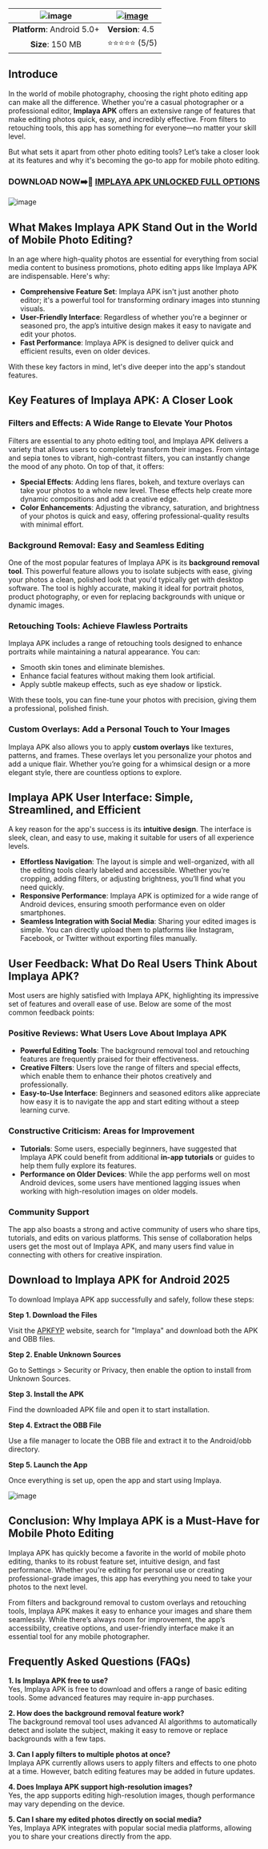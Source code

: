 | ![image](https://github.com/user-attachments/assets/353f5973-1dcd-4b83-b3d7-f78e7a7c9cb1) | [![image](https://github.com/user-attachments/assets/2a1e09fd-f251-4afc-b8b1-948799282e7d)](https://apkfyp.com/implaya.html) |
|:-------------------------------------------------:|-----------------------|
| **Platform**: Android 5.0+                       | **Version**: 4.5      |
| **Size**: 150 MB                                  | ⭐⭐⭐⭐⭐ (5/5) |

## Introduce

In the world of mobile photography, choosing the right photo editing app can make all the difference. Whether you're a casual photographer or a professional editor, **Implaya APK** offers an extensive range of features that make editing photos quick, easy, and incredibly effective. From filters to retouching tools, this app has something for everyone—no matter your skill level. 

But what sets it apart from other photo editing tools? Let’s take a closer look at its features and why it's becoming the go-to app for mobile photo editing.
### DOWNLOAD NOW➡️📱 [IMPLAYA APK UNLOCKED FULL OPTIONS](https://apkfyp.com/implaya.html)

![image](https://github.com/user-attachments/assets/d970b0d7-3d6c-485d-81db-e2d144bcb75e)

## What Makes Implaya APK Stand Out in the World of Mobile Photo Editing?

In an age where high-quality photos are essential for everything from social media content to business promotions, photo editing apps like Implaya APK are indispensable. Here's why:

- **Comprehensive Feature Set**: Implaya APK isn't just another photo editor; it's a powerful tool for transforming ordinary images into stunning visuals.
- **User-Friendly Interface**: Regardless of whether you're a beginner or seasoned pro, the app’s intuitive design makes it easy to navigate and edit your photos.
- **Fast Performance**: Implaya APK is designed to deliver quick and efficient results, even on older devices.

With these key factors in mind, let's dive deeper into the app's standout features.

## Key Features of Implaya APK: A Closer Look

### Filters and Effects: A Wide Range to Elevate Your Photos

Filters are essential to any photo editing tool, and Implaya APK delivers a variety that allows users to completely transform their images. From vintage and sepia tones to vibrant, high-contrast filters, you can instantly change the mood of any photo. On top of that, it offers:

- **Special Effects**: Adding lens flares, bokeh, and texture overlays can take your photos to a whole new level. These effects help create more dynamic compositions and add a creative edge.
- **Color Enhancements**: Adjusting the vibrancy, saturation, and brightness of your photos is quick and easy, offering professional-quality results with minimal effort.

### Background Removal: Easy and Seamless Editing

One of the most popular features of Implaya APK is its **background removal tool**. This powerful feature allows you to isolate subjects with ease, giving your photos a clean, polished look that you'd typically get with desktop software. The tool is highly accurate, making it ideal for portrait photos, product photography, or even for replacing backgrounds with unique or dynamic images.

### Retouching Tools: Achieve Flawless Portraits

Implaya APK includes a range of retouching tools designed to enhance portraits while maintaining a natural appearance. You can:

- Smooth skin tones and eliminate blemishes.
- Enhance facial features without making them look artificial.
- Apply subtle makeup effects, such as eye shadow or lipstick.

With these tools, you can fine-tune your photos with precision, giving them a professional, polished finish.

### Custom Overlays: Add a Personal Touch to Your Images

Implaya APK also allows you to apply **custom overlays** like textures, patterns, and frames. These overlays let you personalize your photos and add a unique flair. Whether you’re going for a whimsical design or a more elegant style, there are countless options to explore.

## Implaya APK User Interface: Simple, Streamlined, and Efficient

A key reason for the app's success is its **intuitive design**. The interface is sleek, clean, and easy to use, making it suitable for users of all experience levels.

- **Effortless Navigation**: The layout is simple and well-organized, with all the editing tools clearly labeled and accessible. Whether you’re cropping, adding filters, or adjusting brightness, you’ll find what you need quickly.
- **Responsive Performance**: Implaya APK is optimized for a wide range of Android devices, ensuring smooth performance even on older smartphones.
- **Seamless Integration with Social Media**: Sharing your edited images is simple. You can directly upload them to platforms like Instagram, Facebook, or Twitter without exporting files manually.

## User Feedback: What Do Real Users Think About Implaya APK?

Most users are highly satisfied with Implaya APK, highlighting its impressive set of features and overall ease of use. Below are some of the most common feedback points:

### Positive Reviews: What Users Love About Implaya APK

- **Powerful Editing Tools**: The background removal tool and retouching features are frequently praised for their effectiveness.
- **Creative Filters**: Users love the range of filters and special effects, which enable them to enhance their photos creatively and professionally.
- **Easy-to-Use Interface**: Beginners and seasoned editors alike appreciate how easy it is to navigate the app and start editing without a steep learning curve.

### Constructive Criticism: Areas for Improvement

- **Tutorials**: Some users, especially beginners, have suggested that Implaya APK could benefit from additional **in-app tutorials** or guides to help them fully explore its features.
- **Performance on Older Devices**: While the app performs well on most Android devices, some users have mentioned lagging issues when working with high-resolution images on older models.

### Community Support

The app also boasts a strong and active community of users who share tips, tutorials, and edits on various platforms. This sense of collaboration helps users get the most out of Implaya APK, and many users find value in connecting with others for creative inspiration.

## Download to Implaya APK for Android 2025

To download Implaya APK app successfully and safely, follow these steps:

**Step 1. Download the Files**

Visit the [APKFYP](https://apkfyp.com/) website, search for "Implaya" and download both the APK and OBB files.

**Step 2. Enable Unknown Sources**

Go to Settings > Security or Privacy, then enable the option to install from Unknown Sources.

**Step 3. Install the APK**

Find the downloaded APK file and open it to start installation.

**Step 4. Extract the OBB File**

Use a file manager to locate the OBB file and extract it to the Android/obb directory.

**Step 5. Launch the App**

Once everything is set up, open the app and start using Implaya.

![image](https://github.com/user-attachments/assets/065a60df-ba80-4a42-aef0-09b74741febe)

## Conclusion: Why Implaya APK is a Must-Have for Mobile Photo Editing

Implaya APK has quickly become a favorite in the world of mobile photo editing, thanks to its robust feature set, intuitive design, and fast performance. Whether you're editing for personal use or creating professional-grade images, this app has everything you need to take your photos to the next level.

From filters and background removal to custom overlays and retouching tools, Implaya APK makes it easy to enhance your images and share them seamlessly. While there’s always room for improvement, the app’s accessibility, creative options, and user-friendly interface make it an essential tool for any mobile photographer.

## Frequently Asked Questions (FAQs)

**1. Is Implaya APK free to use?**  
Yes, Implaya APK is free to download and offers a range of basic editing tools. Some advanced features may require in-app purchases.

**2. How does the background removal feature work?**  
The background removal tool uses advanced AI algorithms to automatically detect and isolate the subject, making it easy to remove or replace backgrounds with a few taps.

**3. Can I apply filters to multiple photos at once?**  
Implaya APK currently allows users to apply filters and effects to one photo at a time. However, batch editing features may be added in future updates.

**4. Does Implaya APK support high-resolution images?**  
Yes, the app supports editing high-resolution images, though performance may vary depending on the device.

**5. Can I share my edited photos directly on social media?**  
Yes, Implaya APK integrates with popular social media platforms, allowing you to share your creations directly from the app.
